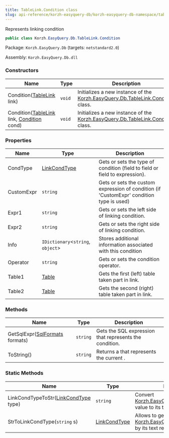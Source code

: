 ```yaml
---
title: TableLink.Condition class
slug: api-reference/korzh-easyquery-db/korzh-easyquery-db-namespace/tablelink-condition-class
---
```

Represents linking condition
```csharp
public class Korzh.EasyQuery.Db.TableLink.Condition

```
Package: `Korzh.EasyQuery.Db` (targets: `netstandard2.0`)

Assembly: `Korzh.EasyQuery.Db.dll`

### Constructors

| Name | Type | Description | 
| --- | --- | --- | 
| Condition([TableLink](api-reference/korzh-easyquery-db/korzh-easyquery-db-namespace/tablelink-class) link) | `void` | Initializes a new instance of the [Korzh.EasyQuery.Db.TableLink.Condition](api-reference/korzh-easyquery-db/korzh-easyquery-db-namespace/tablelink-class) class. | 
| Condition([TableLink](api-reference/korzh-easyquery-db/korzh-easyquery-db-namespace/tablelink-class) link, [Condition](api-reference/korzh-easyquery-db/korzh-easyquery-db-namespace/tablelink-condition-class) cond) | `void` | Initializes a new instance of the [Korzh.EasyQuery.Db.TableLink.Condition](api-reference/korzh-easyquery-db/korzh-easyquery-db-namespace/tablelink-class) class. | 


### Properties

| Name | Type | Description | 
| --- | --- | --- | 
| CondType | [LinkCondType](api-reference/korzh-easyquery-db/korzh-easyquery-db-namespace/linkcondtype-enum) | Gets or sets the type of condition (field to field or field to expression). | 
| CustomExpr | `string` | Gets or sets the custom expression of condition (if 'CustomExpr' condition type is used) | 
| Expr1 | `string` | Gets or sets the left side of linking condition. | 
| Expr2 | `string` | Gets or sets the right side of linking condition. | 
| Info | `IDictionary`&lt;`string`, `object`&gt; | Stores additional information associated with this condition | 
| Operator | `string` | Gets or sets the condition operator. | 
| Table1 | [Table](api-reference/korzh-easyquery-db/korzh-easyquery-db-namespace/table-class) | Gets the first (left) table taken part in link. | 
| Table2 | [Table](api-reference/korzh-easyquery-db/korzh-easyquery-db-namespace/table-class) | Gets the second (right) table taken part in link. | 


### Methods

| Name | Type | Description | 
| --- | --- | --- | 
| GetSqlExpr([SqlFormats](api-reference/korzh-easyquery-db/korzh-easyquery-db-namespace/sqlformats-class) formats) | `string` | Gets the SQL expression that represents the condition. | 
| ToString() | `string` | Returns a <see cref="T:System.String"></see> that represents the current <see cref="T:System.Object"></see>. | 


### Static Methods

| Name | Type | Description | 
| --- | --- | --- | 
| LinkCondTypeToStr([LinkCondType](api-reference/korzh-easyquery-db/korzh-easyquery-db-namespace/linkcondtype-enum) type) | `string` | Convert [Korzh.EasyQuery.Db.LinkCondType](api-reference/korzh-easyquery-db/korzh-easyquery-db-namespace/linkcondtype-enum) value to its text representation | 
| StrToLinkCondType(`string` s) | [LinkCondType](api-reference/korzh-easyquery-db/korzh-easyquery-db-namespace/linkcondtype-enum) | Allows to get [Korzh.EasyQuery.Db.LinkCondType](api-reference/korzh-easyquery-db/korzh-easyquery-db-namespace/linkcondtype-enum) by its text representation |